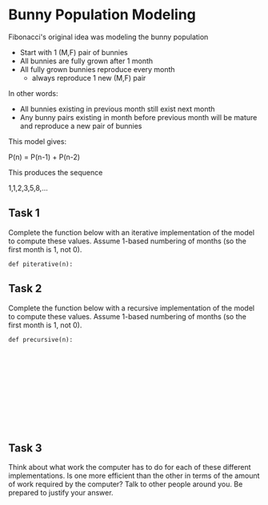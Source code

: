 # Bunny Population Modeling

Fibonacci's original idea was modeling the bunny population
* Start with 1 (M,F) pair of bunnies
* All bunnies are fully grown after 1 month
* All fully grown bunnies reproduce every month
    * always reproduce 1 new (M,F) pair

In other words:
* All bunnies existing in previous month still exist next month
* Any bunny pairs existing in month before previous month will
  be mature and reproduce a new pair of bunnies

This model gives:

P(n) = P(n-1) + P(n-2)

This produces the sequence

1,1,2,3,5,8,...

## Task 1
Complete the function below with an iterative
implementation of the model to compute these
values.  Assume 1-based numbering
of months (so the first month is 1, not 0).

```
def piterative(n):
```








## Task 2

Complete the function below with a recursive
implementation of the model to compute these
values.  Assume 1-based numbering
of months (so the first month is 1, not 0).

```
def precursive(n):













```

## Task 3

Think about what work the computer has to do for
each of these different implementations.  Is one
more efficient than the other in terms of the amount
of work required by the computer?  Talk to other people
around you.  Be prepared to justify your answer.

